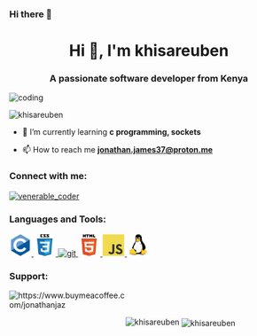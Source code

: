 ### Hi there 👋

<h1 align="center">Hi 👋, I'm khisareuben</h1>
<h3 align="center">A passionate software developer from Kenya</h3>

<img src="https://external-content.duckduckgo.com/iu/?u=https%3A%2F%2Ftse4.mm.bing.net%2Fth%3Fid%3DOIP.hQR3_tCL_phZgIK80wnOcAHaFj%26pid%3DApi&f=1&ipt=32951708c206492de60ec889d8952c0bb60b643404e3924d848170540063e894&ipo=images" alt="coding">

<p align="left"> <img src="https://komarev.com/ghpvc/?username=khisareuben&label=Profile%20views&color=0e75b6&style=flat" alt="khisareuben" /> </p>

- 🌱 I’m currently learning **c programming, sockets**

- 📫 How to reach me **jonathan.james37@proton.me**

<h3 align="left">Connect with me:</h3>
<p align="left">
<a href="https://instagram.com/venerable_coder" target="blank"><img align="center" src="https://raw.githubusercontent.com/rahuldkjain/github-profile-readme-generator/master/src/images/icons/Social/instagram.svg" alt="venerable_coder" height="30" width="40" /></a>
</p>

<h3 align="left">Languages and Tools:</h3>
<p align="left"> <a href="https://www.cprogramming.com/" target="_blank" rel="noreferrer"> <img src="https://raw.githubusercontent.com/devicons/devicon/master/icons/c/c-original.svg" alt="c" width="40" height="40"/> </a> <a href="https://www.w3schools.com/css/" target="_blank" rel="noreferrer"> <img src="https://raw.githubusercontent.com/devicons/devicon/master/icons/css3/css3-original-wordmark.svg" alt="css3" width="40" height="40"/> </a> <a href="https://git-scm.com/" target="_blank" rel="noreferrer"> <img src="https://www.vectorlogo.zone/logos/git-scm/git-scm-icon.svg" alt="git" width="40" height="40"/> </a> <a href="https://www.w3.org/html/" target="_blank" rel="noreferrer"> <img src="https://raw.githubusercontent.com/devicons/devicon/master/icons/html5/html5-original-wordmark.svg" alt="html5" width="40" height="40"/> </a> <a href="https://developer.mozilla.org/en-US/docs/Web/JavaScript" target="_blank" rel="noreferrer"> <img src="https://raw.githubusercontent.com/devicons/devicon/master/icons/javascript/javascript-original.svg" alt="javascript" width="40" height="40"/> </a> <a href="https://www.linux.org/" target="_blank" rel="noreferrer"> <img src="https://raw.githubusercontent.com/devicons/devicon/master/icons/linux/linux-original.svg" alt="linux" width="40" height="40"/> </a> </p>

<h3 align="left">Support:</h3>
<p><a href="https://www.buymeacoffee.com/https://www.buymeacoffee.com/jonathanjaz"> <img align="left" src="https://cdn.buymeacoffee.com/buttons/v2/default-yellow.png" height="50" width="210" alt="https://www.buymeacoffee.com/jonathanjaz" /></a></p><br><br>

<p><img align="left" src="https://github-readme-stats.vercel.app/api/top-langs?username=khisareuben&show_icons=true&locale=en&layout=compact" alt="khisareuben" /></p>

<p>&nbsp;<img align="center" src="https://github-readme-stats.vercel.app/api?username=khisareuben&show_icons=true&locale=en" alt="khisareuben" /></p>
